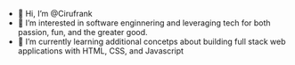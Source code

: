 - 👋 Hi, I’m @Cirufrank
- 👀 I’m interested in software enginnering and leveraging tech for both passion, fun, and the greater good.
- 🌱 I’m currently learning additional concetps about building full stack web applications with HTML, CSS, and Javascript

<!---
Cirufrank/Cirufrank is a ✨ special ✨ repository because its `README.md` (this file) appears on your GitHub profile.
You can click the Preview link to take a look at your changes.
--->
